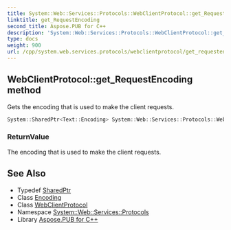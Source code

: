 ```yaml
---
title: System::Web::Services::Protocols::WebClientProtocol::get_RequestEncoding method
linktitle: get_RequestEncoding
second_title: Aspose.PUB for C++
description: 'System::Web::Services::Protocols::WebClientProtocol::get_RequestEncoding method. Gets the encoding that is used to make the client requests in C++.'
type: docs
weight: 900
url: /cpp/system.web.services.protocols/webclientprotocol/get_requestencoding/
---
```

## WebClientProtocol::get_RequestEncoding method


Gets the encoding that is used to make the client requests.

```cpp
System::SharedPtr<Text::Encoding> System::Web::Services::Protocols::WebClientProtocol::get_RequestEncoding()
```


### ReturnValue

The encoding that is used to make the client requests.

## See Also

* Typedef [SharedPtr](../../../system/sharedptr/)
* Class [Encoding](../../../system.text/encoding/)
* Class [WebClientProtocol](../)
* Namespace [System::Web::Services::Protocols](../../)
* Library [Aspose.PUB for C++](../../../)
